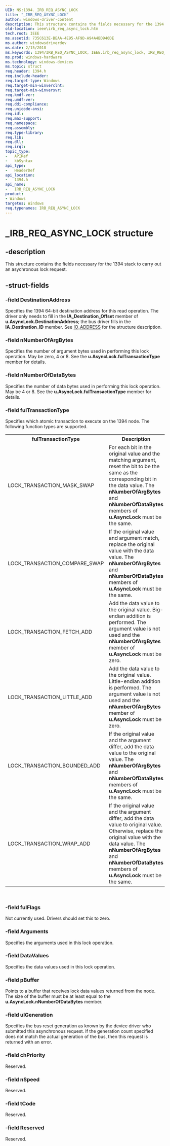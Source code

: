 ```yaml
---
UID: NS:1394._IRB_REQ_ASYNC_LOCK
title: "_IRB_REQ_ASYNC_LOCK"
author: windows-driver-content
description: This structure contains the fields necessary for the 1394 stack to carry out an asychronous lock request.
old-location: ieee\irb_req_async_lock.htm
tech.root: IEEE
ms.assetid: 735C613E-BEAA-4E95-AF9D-A94A4BD940DE
ms.author: windowsdriverdev
ms.date: 2/15/2018
ms.keywords: 1394/IRB_REQ_ASYNC_LOCK, IEEE.irb_req_async_lock, IRB_REQ_ASYNC_LOCK, IRB_REQ_ASYNC_LOCK structure [Buses], _IRB_REQ_ASYNC_LOCK
ms.prod: windows-hardware
ms.technology: windows-devices
ms.topic: struct
req.header: 1394.h
req.include-header: 
req.target-type: Windows
req.target-min-winverclnt: 
req.target-min-winversvr: 
req.kmdf-ver: 
req.umdf-ver: 
req.ddi-compliance: 
req.unicode-ansi: 
req.idl: 
req.max-support: 
req.namespace: 
req.assembly: 
req.type-library: 
req.lib: 
req.dll: 
req.irql: 
topic_type:
-	APIRef
-	kbSyntax
api_type:
-	HeaderDef
api_location:
-	1394.h
api_name:
-	IRB_REQ_ASYNC_LOCK
product:
- Windows
targetos: Windows
req.typenames: IRB_REQ_ASYNC_LOCK
---
```


# _IRB_REQ_ASYNC_LOCK structure


## -description


This structure contains the fields necessary for the 1394 stack to carry out an asychronous lock request.


## -struct-fields




### -field DestinationAddress

Specifies the 1394 64-bit destination address for this read operation. The driver only needs to fill in the <b>IA_Destination_Offset</b> member of <b>u.AsyncLock.DestinationAddress</b>; the bus driver fills in the <b>IA_Destination_ID</b> member. See <a href="https://msdn.microsoft.com/library/windows/hardware/ff537346">IO_ADDRESS</a> for the structure description.


### -field nNumberOfArgBytes

Specifies the number of argument bytes used in performing this lock operation. May be zero, 4 or 8. See the <b>u.AsyncLock.fulTransactionType</b> member for details.


### -field nNumberOfDataBytes

Specifies the number of data bytes used in performing this lock operation. May be 4 or 8. See the <b>u.AsyncLock.fulTransactionType</b> member for details.


### -field fulTransactionType

Specifies which atomic transaction to execute on the 1394 node. The following function types are supported.

<table>
<tr>
<th>fulTransactionType</th>
<th>Description</th>
</tr>
<tr>
<td>
LOCK_TRANSACTION_MASK_SWAP

</td>
<td>
For each bit in the original value and the matching argument, reset the bit to be the same as the corresponding bit in the data value. The <b>nNumberOfArgBytes</b> and <b>nNumberOfDataBytes</b> members of <b>u.AsyncLock</b> must be the same.

</td>
</tr>
<tr>
<td>
LOCK_TRANSACTION_COMPARE_SWAP

</td>
<td>
If the original value and argument match, replace the original value with the data value. The <b>nNumberOfArgBytes</b> and <b>nNumberOfDataBytes</b> members of <b>u.AsyncLock</b> must be the same.

</td>
</tr>
<tr>
<td>
LOCK_TRANSACTION_FETCH_ADD

</td>
<td>
Add the data value to the original value. Big-endian addition is performed. The argument value is not used and the <b>nNumberOfArgBytes</b> member of <b>u.AsyncLock</b> must be zero.

</td>
</tr>
<tr>
<td>
LOCK_TRANSACTION_LITTLE_ADD

</td>
<td>
Add the data value to the original value. Little-endian addition is performed. The argument value is not used and the <b>nNumberOfArgBytes</b> member of <b>u.AsyncLock</b> must be zero.

</td>
</tr>
<tr>
<td>
LOCK_TRANSACTION_BOUNDED_ADD

</td>
<td>
If the original value and the argument differ, add the data value to the original value. The <b>nNumberOfArgBytes</b> and <b>nNumberOfDataBytes</b> members of <b>u.AsyncLock</b> must be the same.

</td>
</tr>
<tr>
<td>
LOCK_TRANSACTION_WRAP_ADD

</td>
<td>
If the original value and the argument differ, add the data value to original value. Otherwise, replace the original value with the data value. The <b>nNumberOfArgBytes</b> and <b>nNumberOfDataBytes</b> members of <b>u.AsyncLock</b> must be the same.

</td>
</tr>
</table>
 


### -field fulFlags

Not currently used. Drivers should set this to zero.


### -field Arguments

Specifies the arguments used in this lock operation.


### -field DataValues

Specifies the data values used in this lock operation.


### -field pBuffer

Points to a buffer that receives lock data values returned from the node. The size of the buffer must be at least equal to the <b>u.AsyncLock.nNumberOfDataBytes</b> member.


### -field ulGeneration

Specifies the bus reset generation as known by the device driver who submitted this asynchronous request. If the generation count specified does not match the actual generation of the bus, then this request is returned with an error.


### -field chPriority

Reserved.


### -field nSpeed

Reserved.


### -field tCode

Reserved.


### -field Reserved

Reserved.


